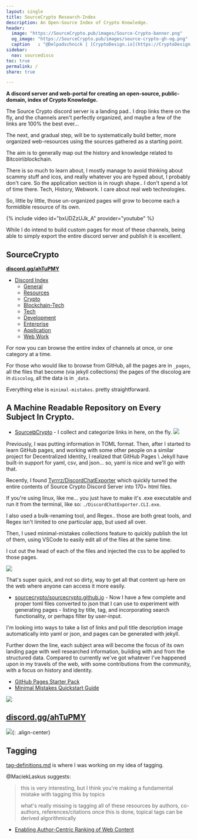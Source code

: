 ```yaml
---
layout: single
title: SourceCrypto Research-Index
description: An Open-Source Index of Crypto Knowledge.
header:
  image: "https://SourceCrypto.pub/images/Source-Crypto-banner.png"
  og_image: "https://SourceCrypto.pub/images/source-crypto-gh-og.png"
  caption   : "@Delpadschnick | [CryptoDesign.io](https://CryptoDesign.io)"
sidebar:
  nav: sourcedisco 
toc: true
permalink: /
share: true

---
```


**A discord server and web-portal for creating an open-source, public-domain, index of Crypto Knowledge.**

The Source Crypto discord server is a landing pad.. I drop links there on the fly, and the channels aren't perfectly organized, and maybe a few of the links are 100% the best ever... 

The next, and gradual step, will be to systematically build better, more organized web-resources using the sources gathered as a starting point.

The aim is to generally map out the history and knowledge related to Bitcoin\blockchain.

There is so much to learn about, I mostly manage to avoid thinking about scammy stuff and icos, and really whatever you are hyped about, I probably don't care. So the application section is in rough shape.. I don't spend a lot of time there. Tech, History, Webwork. I care about real web technologies.

So, little by little, those un-organized pages will grow to become each a formidible resource of its own.

{% include video id="bxUDZzUJk_A" provider="youtube" %}


While I do intend to build custom pages for most of these channels, being able to simply export the entire discord server and publish it is excellent.

## SourceCrypto

**[discord.gg/ahTuPMY](https://discord.gg/ahTuPMY)**
* [Discord Index](https://SourceCrypto.pub/discolog/)
  * [General](https://SourceCrypto.pub/discolog/general/)
  * [Resources](https://SourceCrypto.pub/discolog/resources/)
  * [Crypto](https://SourceCrypto.pub/discolog/crypto/)
  * [Blockchain-Tech](https://SourceCrypto.pub/discolog/blockchain-tech/)
  * [Tech](https://SourceCrypto.pub/discolog/tech/)
  * [Development](https://SourceCrypto.pub/discolog/development/)
  * [Enterprise](https://SourceCrypto.pub/discolog/enterprise/)
  * [Application](https://SourceCrypto.pub/discolog/application/)
  * [Web Work](https://SourceCrypto.pub/discolog/web-work/)

For now you can browse the entire index of channels at once, or one category at a time.

For those who would like to browse from GitHub, all the pages are in `_pages`, all the files that become (via jekyll collections) the pages of the discolog are in `discolog`, all the data is in `_data`.  

Everything else is `minimal-mistakes`. pretty straightforward.


## A Machine Readable Repository on Every Subject In Crypto.


* [Source⧉Crypto](https://discord.gg/ahTuPMY) - I collect and categorize links in here, on the fly.
![](https://i.imgur.com/hLOk7yL.png)

Previously, I was putting information in TOML format. Then, after I started to learn GitHub pages, and working with some other people on a similar project for Decentralized Identity, I realized that GitHub Pages \ Jekyll have built-in support for yaml, csv, and json... so, yaml is nice and we'll go with that. 

Recently, I found [Tyrrrz/DiscordChatExporter](https://github.com/Tyrrrz/DiscordChatExporter/) which quickly turned the entire contents of Source Crypto Discord Server into 170+ html files. 

If you're using linux, like me... you just have to make it's .exe executable and run it from the terminal, like so: `./DiscordChatExporter.CLI.exe`.

I also used a bulk-renaming tool, and Regex.. those are both great tools, and Regex isn't limited to one particular app, but used all over.

Then, I used minimal-mistakes collections feature to quickly publish the lot of them, using VSCode to easily edit all of the files at the same time. 

I cut out the head of each of the files and injected the css to be applied to those pages.

[![](https://imgur.com/zLF17fAl.png)](https://imgur.com/zLF17fA.png)

That's super quick, and not so dirty, way to get all that content up here on the web where anyone can access it more easily.


* [sourcecrypto/sourcecrypto.github.io](https://github.com/sourcecrypto/sourcecrypto.github.io) -  Now I have a few complete and proper toml files converted to json that I can use to experiment with generating pages - listing by title, tag, and incorporating search functionality, or perhaps filter by user-input.

I'm looking into ways to take a list of links and pull title description image automatically into yaml or json, and pages can be generated with jekyll.

Further down the line, each subject area will become the focus of its own landing page with well researched information, building with and from the structured data. Compared to currently we've got whatever I've happened upon in my travels of the web, with some contributions from the community, with a focus on history and identity. 

* [GitHub Pages Starter Pack](https://infominer.id/web-work/gh-pages-starter-pack/)
* [Minimal Mistakes Quickstart Guide](https://mmistakes.github.io/minimal-mistakes/docs/quick-start-guide/)


![](https://i.imgur.com/pYydLx7.png)

## [discord.gg/ahTuPMY](https://discord.gg/ahTuPMY)



![](https://SourceCrypto.pub/images/interlinked.png){: .align-center}


## Tagging

[tag-definitions.md](/tag-definitions/) is where I was working on my idea of tagging.

@MaciekLaskus suggests:
>this is very interesting, but I think you're making a fundamental mistake with tagging this by topics
>
>what's really missing is tagging all of these resources by authors, co-authors, references/citations once this is done, topical tags can be derived algorithmically
* [Enabling Author-Centric Ranking of Web Content](http://citeseerx.ist.psu.edu/viewdoc/download?doi=10.1.1.397.8960&rep=rep1&type=pdf)
